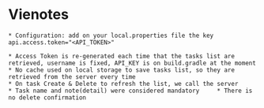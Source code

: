 # Vienotes

    * Configuration: add on your local.properties file the key api.access.token="<API_TOKEN>"

    * Access Token is re-generated each time that the tasks list are retrieved, username is fixed, API_KEY is on build.gradle at the moment
    * No cache used on local storage to save tasks list, so they are retrieved from the server every time
    * On task Create & Delete to refresh the list, we call the server
    * Task name and note(detail) were considered mandatory     * There is no delete confirmation
